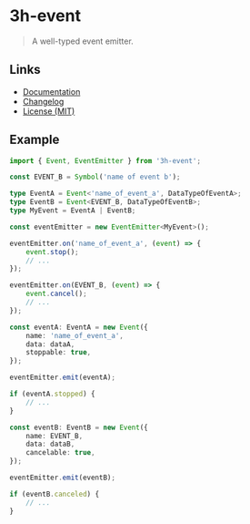 # 3h-event

> A well-typed event emitter.

## Links

- [Documentation](https://github.com/huang2002/3h-event/wiki)
- [Changelog](./CHANGELOG)
- [License (MIT)](./LICENSE)

## Example

```ts
import { Event, EventEmitter } from '3h-event';

const EVENT_B = Symbol('name of event b');

type EventA = Event<'name_of_event_a', DataTypeOfEventA>;
type EventB = Event<EVENT_B, DataTypeOfEventB>;
type MyEvent = EventA | EventB;

const eventEmitter = new EventEmitter<MyEvent>();

eventEmitter.on('name_of_event_a', (event) => {
    event.stop();
    // ...
});

eventEmitter.on(EVENT_B, (event) => {
    event.cancel();
    // ...
});

const eventA: EventA = new Event({
    name: 'name_of_event_a',
    data: dataA,
    stoppable: true,
});

eventEmitter.emit(eventA);

if (eventA.stopped) {
    // ...
}

const eventB: EventB = new Event({
    name: EVENT_B,
    data: dataB,
    cancelable: true,
});

eventEmitter.emit(eventB);

if (eventB.canceled) {
    // ...
}
```
